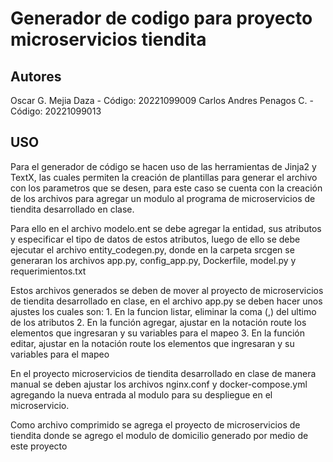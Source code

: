 # Generador de codigo para proyecto microservicios tiendita

## Autores
Oscar G. Mejia Daza - Código: 20221099009
Carlos Andres Penagos C. - Código: 20221099013

## USO
Para el generador de código se hacen uso de las herramientas de Jinja2 y TextX, las cuales permiten la creación de plantillas para generar el archivo con los parametros que se desen, para este caso se cuenta con la creación de los archivos para agregar un modulo al programa de microservicios de tiendita desarrollado en clase.

Para ello en el archivo modelo.ent se debe agregar la entidad, sus atributos y especificar el tipo de datos de estos atributos, luego de ello se debe ejecutar el archivo entity_codegen.py, donde en la carpeta srcgen se generaran los archivos app.py, config_app.py, Dockerfile, model.py y requerimientos.txt

Estos archivos generados se deben de mover al proyecto de microservicios de tiendita desarrollado en clase, en el archivo app.py se deben hacer unos ajustes los cuales son:
        1. En la funcion listar, eliminar la coma (,) del ultimo de los atributos
        2. En la función agregar, ajustar en la notación route los elementos que ingresaran y su variables para el mapeo
        3. En la función editar, ajustar en la notación route los elementos que ingresaran y su variables para el mapeo

En el proyecto microservicios de tiendita desarrollado en clase de manera manual se deben ajustar los archivos nginx.conf y docker-compose.yml agregando la nueva entrada al modulo para su despliegue en el microservicio.

Como archivo comprimido se agrega el proyecto de microservicios de tiendita donde se agrego el modulo de domicilio generado por medio de este proyecto
